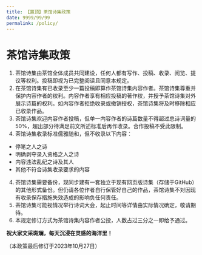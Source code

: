```yaml
---
title: 【置顶】茶馆诗集政策
date: 9999/99/99
permalink: /policy/
---
```


# 茶馆诗集政策

1. 茶馆诗集由茶馆全体成员共同建设，任何人都有写作、投稿、收录、阅览、提议等权利。投稿即视为已完整阅读且同意本规定。
2. 在茶馆诗集有已收录至少一篇投稿即算作茶馆诗集内容作者。茶馆诗集尊重并保护内容作者的权利。内容作者享有相应投稿的著作权，并授予茶馆诗集对外展示诗篇的权利。如内容作者拒绝收录或撤销授权，茶馆诗集将及时移除相应已收录作品。
3. 茶馆诗集欢迎内容作者投稿，但单一内容作者的诗篇数量不得超过总诗词量的50%，超出部分待满足前文所述标准后再作收录。合作投稿不受此限制。
3. 茶馆诗集收录标准儒雅随和，但不收录以下内容：
  - 停笔之人之诗
  - 明确剥夺录入资格之人之诗
  - 内容违法乱纪之诗及其人
  - 其他不符合诗集收录要求的内容
4. 茶馆诗集需要备份，现同步建有一套独立于现有网页版诗集（存储于GitHub）的其他形式备份。但仍请各位作者自行保管好自己的作品，茶馆诗集不对因现有收录保存措施失效造成的影响负任何责任。
5. 茶馆诗集可能视情况举行诗词大会，起止时间等详情由实际情况确定，敬请期待。
6. 本规定修订方式为茶馆诗集内容作者公投，人数占过三分之一即给予通过。

**祝大家文采斑斓，每天沉浸在灵感的海洋里！**

（本政策最后修订于2023年10月27日）
